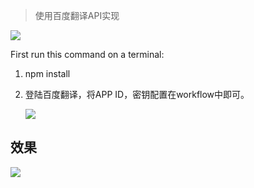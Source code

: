 > 使用百度翻译API实现


[![](https://img.shields.io/badge/version-v1.0-green)](./Translate.alfredworkflow)

First run this command on a terminal:
 
 1. npm install
 2. 登陆百度翻译，将APP ID，密钥配置在workflow中即可。
 
    ![](screenshot.jpeg)

## 效果

![](./translate.gif)
